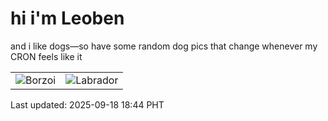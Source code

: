 # hi i'm Leoben

and i like dogs—so have some random dog pics that change whenever my CRON feels like it

|  |  |
|--------|----------|
| ![Borzoi](https://random-dog-vercel.vercel.app/api/random-borzoi?v=1758192285) | ![Labrador](https://random-dog-vercel.vercel.app/api/random-labrador?v=1758192285) |

Last updated: 2025-09-18 18:44 PHT
